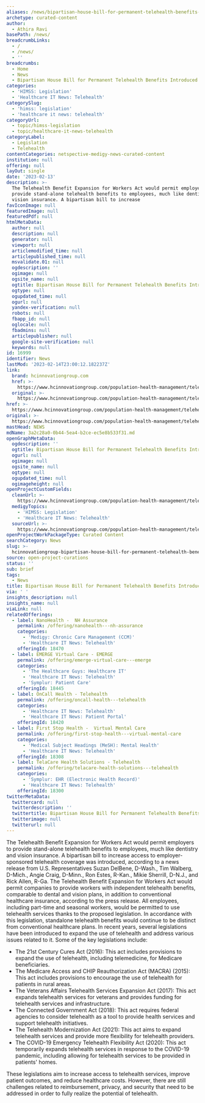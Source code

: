 ```yaml
---
aliases: /news/bipartisan-house-bill-for-permanent-telehealth-benefits-introduced
archetype: curated-content
author:
  - Athira Ravi
basePath: /news/
breadcrumbLinks:
  - /
  - /news/
  - ''
breadcrumbs:
  - Home
  - News
  - Bipartisan House Bill for Permanent Telehealth Benefits Introduced
categories:
  - 'HIMSS: Legislation'
  - 'Healthcare IT News: Telehealth'
categorySlug:
  - 'himss: legislation'
  - 'healthcare it news: telehealth'
categoryUrl:
  - topic/himss-legislation
  - topic/healthcare-it-news-telehealth
categoryLabel:
  - Legislation
  - Telehealth
contentCategories: netspective-medigy-news-curated-content
institution: null
offering: null
layOut: single
date: '2023-02-13'
description: >-
  The Telehealth Benefit Expansion for Workers Act would permit employers to
  provide stand-alone telehealth benefits to employees, much like dentistry and
  vision insurance. A bipartisan bill to increase
favIconImage: null
featuredImage: null
featuredPdf: null
htmlMetaData:
  author: null
  description: null
  generator: null
  viewport: null
  articlemodified_time: null
  articlepublished_time: null
  msvalidate.01: null
  ogdescription: ''
  ogimage: null
  ogsite_name: null
  ogtitle: Bipartisan House Bill for Permanent Telehealth Benefits Introduced
  ogtype: null
  ogupdated_time: null
  ogurl: null
  yandex-verification: null
  robots: null
  fbapp_id: null
  oglocale: null
  fbadmins: null
  articlepublisher: null
  google-site-verification: null
  keywords: null
id: 16999
identifier: News
lastMod: '2023-02-14T23:00:12.182237Z'
link:
  brand: hcinnovationgroup.com
  href: >-
    https://www.hcinnovationgroup.com/population-health-management/telehealth/news/21294821/bipartisan-house-bill-for-permanent-telehealth-benefits-introduced
  original: >-
    https://www.hcinnovationgroup.com/population-health-management/telehealth/news/21294821/bipartisan-house-bill-for-permanent-telehealth-benefits-introduced
href: >-
  https://www.hcinnovationgroup.com/population-health-management/telehealth/news/21294821/bipartisan-house-bill-for-permanent-telehealth-benefits-introduced
original: >-
  https://www.hcinnovationgroup.com/population-health-management/telehealth/news/21294821/bipartisan-house-bill-for-permanent-telehealth-benefits-introduced
mastHead: NEWS
mdName: 3a2c28a0-0b44-5ea4-b2ce-ec5e8b533f31.md
openGraphMetaData:
  ogdescription: ''
  ogtitle: Bipartisan House Bill for Permanent Telehealth Benefits Introduced
  ogurl: null
  ogimage: null
  ogsite_name: null
  ogtype: null
  ogupdated_time: null
  ogimageheight: null
openProjectCustomFields:
  cleanUrl: >-
    https://www.hcinnovationgroup.com/population-health-management/telehealth/news/21294821/bipartisan-house-bill-for-permanent-telehealth-benefits-introduced
  medigyTopics:
    - 'HIMSS: Legislation'
    - 'Healthcare IT News: Telehealth'
  sourceUrl: >-
    https://www.hcinnovationgroup.com/population-health-management/telehealth/news/21294821/bipartisan-house-bill-for-permanent-telehealth-benefits-introduced
openProjectWorkPackageType: Curated Content
searchCategory: News
slug: >-
  hcinnovationgroup-bipartisan-house-bill-for-permanent-telehealth-benefits-introduced
source: open-project-curations
status: ''
sub: brief
tags:
  - News
title: Bipartisan House Bill for Permanent Telehealth Benefits Introduced
via: ' '
insights_description: null
insights_name: null
viaLink: null
relatedOfferings:
  - label: NanoHealth -  NH Assurance
    permalink: /offering/nanohealth---nh-assurance
    categories:
      - 'Medigy: Chronic Care Management (CCM)'
      - 'Healthcare IT News: Telehealth'
    offeringId: 18470
  - label: EMERGE Virtual Care - EMERGE
    permalink: /offering/emerge-virtual-care---emerge
    categories:
      - 'The Healthcare Guys: Healthcare IT'
      - 'Healthcare IT News: Telehealth'
      - 'Symplur: Patient Care'
    offeringId: 18445
  - label: OnCall Health - Telehealth
    permalink: /offering/oncall-health---telehealth
    categories:
      - 'Healthcare IT News: Telehealth'
      - 'Healthcare IT News: Patient Portal'
    offeringId: 18420
  - label: First Stop Health -  Virtual Mental Care
    permalink: /offering/first-stop-health---virtual-mental-care
    categories:
      - 'Medical Subject Headings (MeSH): Mental Health'
      - 'Healthcare IT News: Telehealth'
    offeringId: 18308
  - label: TelaCare Health Solutions - Telehealth
    permalink: /offering/telacare-health-solutions---telehealth
    categories:
      - 'Symplur: EHR (Electronic Health Record)'
      - 'Healthcare IT News: Telehealth'
    offeringId: 18300
twitterMetaData:
  twittercard: null
  twitterdescription: ''
  twittertitle: Bipartisan House Bill for Permanent Telehealth Benefits Introduced
  twitterimage: null
  twitterurl: null
---
```

<p>The Telehealth Benefit Expansion for Workers Act would permit employers to provide stand-alone telehealth benefits to employees, much like dentistry and vision insurance. A bipartisan bill to increase access to employer-sponsored telehealth coverage was introduced, according to a news release from U.S. Representatives Suzan DelBene, D-Wash., Tim Walberg, D-Mich., Angie Craig, D-Minn., Ron Estes, R-Kan., Mikie Sherrill, D-N.J., and Rick Allen, R-Ga. The Telehealth Benefit Expansion for Workers Act would permit companies to provide workers with independent telehealth benefits, comparable to dental and vision plans, in addition to conventional healthcare insurance, according to the press release. All employees, including part-time and seasonal workers, would be permitted to use telehealth services thanks to the proposed legislation. In accordance with this legislation, standalone telehealth benefits would continue to be distinct from conventional healthcare plans.&nbsp;In recent years, several legislations have been introduced to expand the use of telehealth and address various issues related to it. Some of the key legislations include:</p><ul><li>The 21st Century Cures Act (2016): This act includes provisions to expand the use of telehealth, including telemedicine, for Medicare beneficiaries.</li><li>The Medicare Access and CHIP Reauthorization Act (MACRA) (2015): This act includes provisions to encourage the use of telehealth for patients in rural areas.</li><li>The Veterans Affairs Telehealth Services Expansion Act (2017): This act expands telehealth services for veterans and provides funding for telehealth services and infrastructure.</li><li>The Connected Government Act (2018): This act requires federal agencies to consider telehealth as a tool to provide health services and support telehealth initiatives.</li><li>The Telehealth Modernization Act (2021): This act aims to expand telehealth services and provide more flexibility for telehealth providers.</li><li>The COVID-19 Emergency Telehealth Flexibility Act (2020): This act temporarily expands telehealth services in response to the COVID-19 pandemic, including allowing for telehealth services to be provided in patients' homes.</li></ul><p>These legislations aim to increase access to telehealth services, improve patient outcomes, and reduce healthcare costs. However, there are still challenges related to reimbursement, privacy, and security that need to be addressed in order to fully realize the potential of telehealth.</p>
